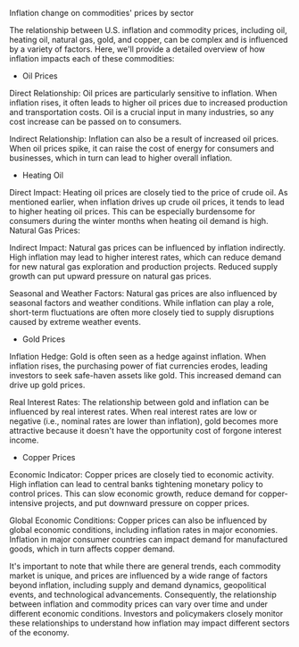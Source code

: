 Inflation change on commodities' prices by sector

The relationship between U.S. inflation and commodity prices, including oil, heating oil, natural gas, gold, and copper, can be complex and is influenced by a variety of factors.
Here, we'll provide a detailed overview of how inflation impacts each of these commodities:

- Oil Prices

Direct Relationship: Oil prices are particularly sensitive to inflation. When inflation rises, it often leads to higher oil prices due to increased production and transportation costs. Oil is a crucial input in many industries, so any cost increase can be passed on to consumers.

Indirect Relationship: Inflation can also be a result of increased oil prices. When oil prices spike, it can raise the cost of energy for consumers and businesses, which in turn can lead to higher overall inflation.

- Heating Oil

Direct Impact: Heating oil prices are closely tied to the price of crude oil. As mentioned earlier, when inflation drives up crude oil prices, it tends to lead to higher heating oil prices. This can be especially burdensome for consumers during the winter months when heating oil demand is high.
Natural Gas Prices:

Indirect Impact: Natural gas prices can be influenced by inflation indirectly. High inflation may lead to higher interest rates, which can reduce demand for new natural gas exploration and production projects. Reduced supply growth can put upward pressure on natural gas prices.

Seasonal and Weather Factors: Natural gas prices are also influenced by seasonal factors and weather conditions. While inflation can play a role, short-term fluctuations are often more closely tied to supply disruptions caused by extreme weather events.

- Gold Prices

Inflation Hedge: Gold is often seen as a hedge against inflation. When inflation rises, the purchasing power of fiat currencies erodes, leading investors to seek safe-haven assets like gold. This increased demand can drive up gold prices.

Real Interest Rates: The relationship between gold and inflation can be influenced by real interest rates. When real interest rates are low or negative (i.e., nominal rates are lower than inflation), gold becomes more attractive because it doesn't have the opportunity cost of forgone interest income.

- Copper Prices

Economic Indicator: Copper prices are closely tied to economic activity. High inflation can lead to central banks tightening monetary policy to control prices. This can slow economic growth, reduce demand for copper-intensive projects, and put downward pressure on copper prices.

Global Economic Conditions: Copper prices can also be influenced by global economic conditions, including inflation rates in major economies. Inflation in major consumer countries can impact demand for manufactured goods, which in turn affects copper demand.

It's important to note that while there are general trends, each commodity market is unique, and prices are influenced by a wide range of factors beyond inflation, including supply and demand dynamics, geopolitical events, and technological advancements. Consequently, the relationship between inflation and commodity prices can vary over time and under different economic conditions. Investors and policymakers closely monitor these relationships to understand how inflation may impact different sectors of the economy.
